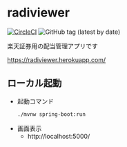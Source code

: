# radiviewer
[![CircleCI](https://circleci.com/gh/TakuyaFukumura/radiviewer/tree/master.svg?style=svg)](https://circleci.com/gh/TakuyaFukumura/radiviewer/tree/master)
![GitHub tag (latest by date)](https://img.shields.io/github/v/tag/TakuyaFukumura/radiviewer?style=flat-square)

楽天証券用の配当管理アプリです

https://radiviewer.herokuapp.com/

## ローカル起動
- 起動コマンド
    ```bash
    ./mvnw spring-boot:run
    ```
- 画面表示
  - http://localhost:5000/
